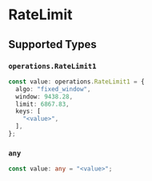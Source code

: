 # RateLimit


## Supported Types

### `operations.RateLimit1`

```typescript
const value: operations.RateLimit1 = {
  algo: "fixed_window",
  window: 9438.28,
  limit: 6867.83,
  keys: [
    "<value>",
  ],
};
```

### `any`

```typescript
const value: any = "<value>";
```

